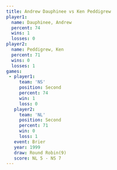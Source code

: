 ```yaml
---
title: Andrew Dauphinee vs Ken Peddigrew
player1:                 
  name: Dauphinee, Andrew
  percent: 74            
  wins: 1                
  losses: 0              
player2:                 
  name: Peddigrew, Ken   
  percent: 71            
  wins: 0                
  losses: 1              
games:
 - player1:          
     team: 'NS'      
     position: Second
     percent: 74     
     win: 1          
     loss: 0         
   player2:          
     team: 'NL'      
     position: Second
     percent: 71     
     win: 0          
     loss: 1         
   event: Brier        
   year: 1999          
   draw: Round Robin(9)
   score: NL 5 - NS 7  
---
```

